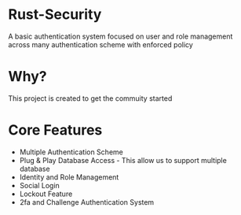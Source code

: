 # Rust-Security
A basic authentication system focused on user and role management across many authentication scheme with enforced policy 

# Why?
This project is created to get the commuity started

# Core Features
* Multiple Authentication Scheme
* Plug & Play Database Access - This allow us to support multiple database
* Identity and Role Management
* Social Login
* Lockout Feature
* 2fa and Challenge Authentication System
